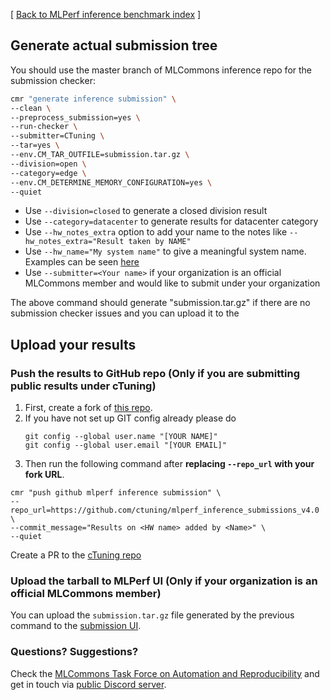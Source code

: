 [ [Back to MLPerf inference benchmark index](README.md) ]

## Generate actual submission tree

You should use the master branch of MLCommons inference repo for the submission checker:

```bash
cmr "generate inference submission" \
--clean \
--preprocess_submission=yes \
--run-checker \
--submitter=CTuning \
--tar=yes \
--env.CM_TAR_OUTFILE=submission.tar.gz \
--division=open \
--category=edge \
--env.CM_DETERMINE_MEMORY_CONFIGURATION=yes \
--quiet
```

* Use `--division=closed` to generate a closed division result
* Use `--category=datacenter` to generate results for datacenter category
* Use `--hw_notes_extra` option to add your name to the notes like `--hw_notes_extra="Result taken by NAME" `
* Use `--hw_name="My system name"` to give a meaningful system name. Examples can be seen [here](https://github.com/mlcommons/inference_results_v3.0/tree/main/open/cTuning/systems)
* Use `--submitter=<Your name>` if your organization is an official MLCommons member and would like to submit under your organization

The above command should generate "submission.tar.gz" if there are no submission checker issues and you can upload it to the 

## Upload your results

### Push the results to GitHub repo (Only if you are submitting public results under cTuning)

1. First, create a fork of [this repo](https://github.com/ctuning/mlperf_inference_submissions_v4.0).
2. If you have not set up GIT config already please do
    ```
    git config --global user.name "[YOUR NAME]"
    git config --global user.email "[YOUR EMAIL]"
    ```
3. Then run the following command after **replacing `--repo_url` with your fork URL**.

```
cmr "push github mlperf inference submission" \
--repo_url=https://github.com/ctuning/mlperf_inference_submissions_v4.0 \
--commit_message="Results on <HW name> added by <Name>" \
--quiet
```

Create a PR to the [cTuning repo](https://github.com/ctuning/mlperf_inference_submissions_v3.1)

### Upload the tarball to MLPerf UI (Only if your organization is an official MLCommons member)

You can upload the `submission.tar.gz` file generated by the previous command to the [submission UI](https://submissions-ui.mlcommons.org/index).


### Questions? Suggestions?

Check the [MLCommons Task Force on Automation and Reproducibility](../../../taskforce.md) 
and get in touch via [public Discord server](https://discord.gg/JjWNWXKxwT).
